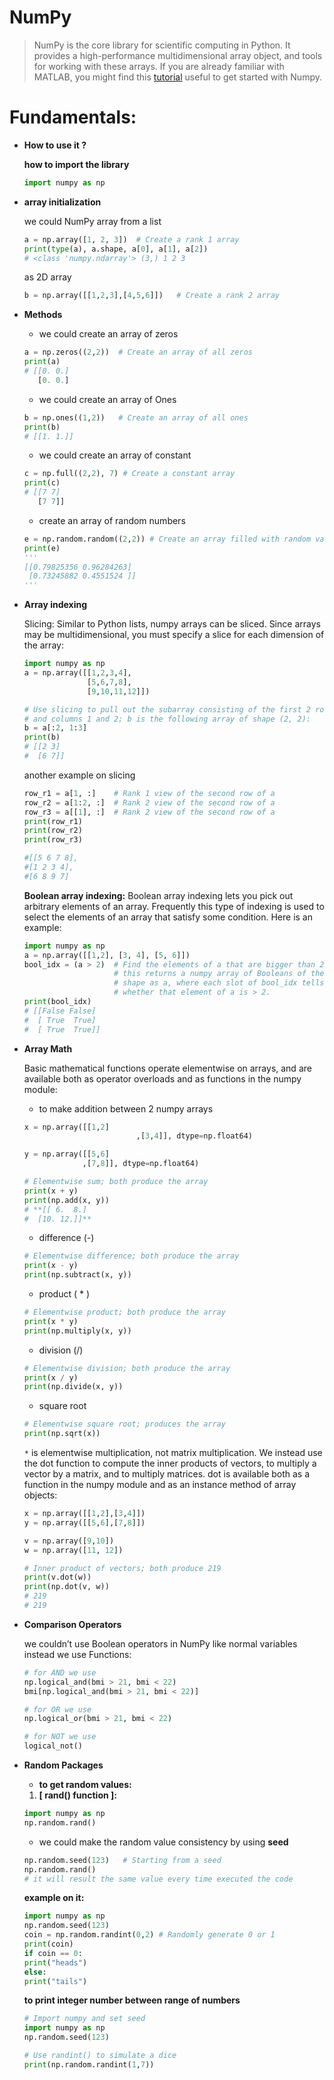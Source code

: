 # NumPy

> NumPy is the core library for scientific computing in Python. It provides a high-performance multidimensional array object, and tools for working with these arrays. If you are already familiar with MATLAB, you might find this [tutorial](http://wiki.scipy.org/NumPy_for_Matlab_Users) useful to get started with Numpy.
> 

# Fundamentals:

- **How to use it ?**
    
    **how to import the library**
    
    ```python
    import numpy as np
    ```
    
- **array initialization**
    
    we could NumPy array from a list 
    
    ```python
    a = np.array([1, 2, 3])  # Create a rank 1 array
    print(type(a), a.shape, a[0], a[1], a[2])
    # <class 'numpy.ndarray'> (3,) 1 2 3
    ```
    
    as 2D array
    
    ```python
    b = np.array([[1,2,3],[4,5,6]])   # Create a rank 2 array
    ```
    
- **Methods**
    - we could create an array of zeros
    
    ```python
    a = np.zeros((2,2))  # Create an array of all zeros
    print(a)
    # [[0. 0.]
       [0. 0.]
    ```
    
    - we could create an array of Ones
    
    ```python
    b = np.ones((1,2))   # Create an array of all ones
    print(b)
    # [[1. 1.]]
    ```
    
    - we could create an array of constant
    
    ```python
    c = np.full((2,2), 7) # Create a constant array
    print(c)
    # [[7 7]
       [7 7]]
    ```
    
    - create an array of random numbers
    
    ```python
    e = np.random.random((2,2)) # Create an array filled with random values
    print(e)
    '''
    [[0.79825356 0.96284263]
     [0.73245882 0.4551524 ]] 
    '''
    ```
    
- **Array indexing**
    
    Slicing: Similar to Python lists, numpy arrays can be sliced. Since arrays may be multidimensional, you must specify a slice for each dimension of the array:
    
    ```python
    import numpy as np
    a = np.array([[1,2,3,4],
                  [5,6,7,8],
                  [9,10,11,12]])
    
    # Use slicing to pull out the subarray consisting of the first 2 rows
    # and columns 1 and 2; b is the following array of shape (2, 2):
    b = a[:2, 1:3]
    print(b)
    # [[2 3]
    #  [6 7]]
    ```
    
    another example on slicing
    
    ```python
    row_r1 = a[1, :]    # Rank 1 view of the second row of a  
    row_r2 = a[1:2, :]  # Rank 2 view of the second row of a
    row_r3 = a[[1], :]  # Rank 2 view of the second row of a
    print(row_r1)
    print(row_r2)
    print(row_r3)
    
    #[[5 6 7 8],
    #[1 2 3 4],
    #[6 8 9 7]
    
    ```
    
    **Boolean array indexing:** Boolean array indexing lets you pick out arbitrary elements of an array. Frequently this type of indexing is used to select the elements of an array that satisfy some condition. Here is an example:
    
    ```python
    import numpy as np
    a = np.array([[1,2], [3, 4], [5, 6]])
    bool_idx = (a > 2)  # Find the elements of a that are bigger than 2;
                        # this returns a numpy array of Booleans of the same
                        # shape as a, where each slot of bool_idx tells
                        # whether that element of a is > 2.
    print(bool_idx)
    # [[False False]
    #  [ True  True]
    #  [ True  True]]
    ```
    
- **Array Math**
    
    Basic mathematical functions operate elementwise on arrays, and are available both as operator overloads and as functions in the numpy module:
    
    - to make addition between 2 numpy arrays
    
    ```python
    x = np.array([[1,2]
    						 ,[3,4]], dtype=np.float64)
    
    y = np.array([[5,6]
                 ,[7,8]], dtype=np.float64)
    
    # Elementwise sum; both produce the array
    print(x + y)
    print(np.add(x, y))
    # **[[ 6.  8.]
    #  [10. 12.]]**
    ```
    
    - difference (-)
    
    ```python
    # Elementwise difference; both produce the array
    print(x - y)
    print(np.subtract(x, y))
    ```
    
    - product ( * )
    
    ```python
    # Elementwise product; both produce the array
    print(x * y)
    print(np.multiply(x, y))
    ```
    
    - division (/)
    
    ```python
    # Elementwise division; both produce the array
    print(x / y)
    print(np.divide(x, y))
    ```
    
    - square root
    
    ```python
    # Elementwise square root; produces the array
    print(np.sqrt(x))
    ```
    
    `*` is elementwise multiplication, not matrix multiplication. We instead use the dot function to compute the inner products of vectors, to multiply a vector by a matrix, and to multiply matrices. dot is available both as a function in the numpy module and as an instance method of array objects:
    
    ```python
    x = np.array([[1,2],[3,4]])
    y = np.array([[5,6],[7,8]])
    
    v = np.array([9,10])
    w = np.array([11, 12])
    
    # Inner product of vectors; both produce 219
    print(v.dot(w))
    print(np.dot(v, w))
    # 219
    # 219
    ```
    
- **Comparison Operators**
    
    we couldn’t use Boolean operators in NumPy like normal variables instead we use Functions: 
    
    ```python
    # for AND we use
    np.logical_and(bmi > 21, bmi < 22)
    bmi[np.logical_and(bmi > 21, bmi < 22)]
    
    # for OR we use
    np.logical_or(bmi > 21, bmi < 22)
    
    # for NOT we use
    logical_not()
    ```
    
- **Random Packages**
    - **to get random values:**
    1. **[ rand() function ]:**
    
    ```python
    import numpy as np
    np.random.rand()
    ```
    
    - we could make the random value consistency by using **seed**
    
    ```python
    np.random.seed(123)   # Starting from a seed
    np.random.rand()
    # it will result the same value every time executed the code
    ```
    
    **example on it:** 
    
    ```python
    import numpy as np
    np.random.seed(123)
    coin = np.random.randint(0,2) # Randomly generate 0 or 1
    print(coin)
    if coin == 0:
    print("heads")
    else:
    print("tails")
    ```
    
    **to print integer number between range of numbers**  
    
    ```python
    # Import numpy and set seed
    import numpy as np
    np.random.seed(123)
    
    # Use randint() to simulate a dice
    print(np.random.randint(1,7))
    ```